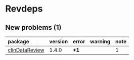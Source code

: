 # Revdeps

## New problems (1)

|package        |version |error  |warning |note |
|:--------------|:-------|:------|:-------|:----|
|[clinDataReview](problems.md#clindatareview)|1.4.0   |__+1__ |        |1    |

